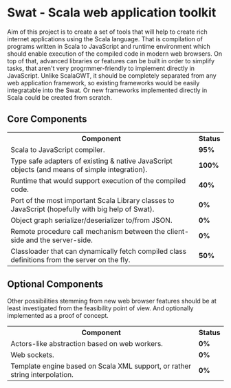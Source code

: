 # Swat - Scala web application toolkit

Aim of this project is to create a set of tools that will help to create rich internet applications using the Scala language. That is compilation of programs written in Scala to JavaScript and runtime environment which should enable execution of the compiled code in modern web browsers. On top of that, advanced libraries or features can be built in order to simplify tasks, that aren't very progrmmer-friendly to implement directly in JavaScript. Unlike ScalaGWT, it should be completely separated from any web application framework, so existing frameworks would be easily integratable into the Swat. Or new frameworks implemented directly in Scala could be created from scratch.

## Core Components

<table>
    <tr>
        <th>Component</th>
        <th>Status</th>
    </tr>
    <tr>
        <td>Scala to JavaScript compiler.</td>
        <td><strong>95%</strong></td>
    </tr>
    <tr>
        <td>Type safe adapters of existing & native JavaScript objects (and means of simple integration).</td>
        <td><strong>100%</strong></td>
    </tr>
    <tr>
        <td>Runtime that would support execution of the compiled code.</td>
        <td><strong>40%</strong></td>
    </tr>
    <tr>
        <td>Port of the most important Scala Library classes to JavaScript (hopefully with big help of Swat).</td>
        <td><strong>0%</strong></td>
    </tr>
    <tr>
        <td>Object graph serializer/deserializer to/from JSON.</td>
        <td><strong>0%</strong></td>
    </tr>
    <tr>
        <td>Remote procedure call mechanism between the client-side and the server-side.</td>
        <td><strong>0%</strong></td>
    </tr>
    <tr>
        <td>Classloader that can dynamically fetch compiled class definitions from the server on the fly.</td>
        <td><strong>50%</strong></td>
    </tr>
</table>

## Optional Components

Other possibilities stemming from new web browser features should be at least investigated from the feasibility point of view. And optionally implemented as a proof of concept.

<table>
    <tr>
        <th>Component</th>
        <th>Status</th>
    </tr>
    <tr>
        <td>Actors-like abstraction based on web workers.</td>
        <td><strong>0%</strong></td>
    </tr>
    <tr>
        <td>Web sockets.</td>
        <td><strong>0%</strong></td>
    </tr>
    <tr>
        <td>Template engine based on Scala XML support, or rather string interpolation.</td>
        <td><strong>0%</strong></td>
    </tr>
</table>
